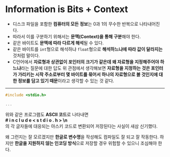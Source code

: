 # Information is Bits + Context

- 디스크 파일을 포함한 **컴퓨터의 모든 정보**는 0과 1의 무수한 반복으로 나타내어진다.
- 따라서 이를 구분하기 위해서는 **문맥(Context)을 통해 구분**해야 한다.
- 같은 바이트도 **문맥에 따라 다르게 해석**될 수 있다.
- 같은 바이트를 ```int```형으로 해석하냐 ```float```형으로 **해석하느냐에 따라 값이 달라지는** 것처럼 말이다.
- C언어에서 **자료형과 상관없이 포인터의 크기가 같은데 왜 자료형을 지정해주어야 하느냐**라는 질문에 대한 답도 위 관점에서 생각해보면 **자료형을 지정하는 것은 포인터가 가리키는 시작 주소로부터 몇 바이트를 묶어서 하나의 자료형으로 볼 것인지에 대한 정보를 담고 있기 때문**이라고 생각할 수 있는 것 같다.


--- 

```c
#include <stdio.h>

...
```
위와 같은 프로그램도 **ASCII 코드**로 나타내면  
**# i n c l u d e  < s t d i o . h > \n**  
의 각 글자들에 대응되는 아스키 코드로 변환되어 저장된다는 사실이 새삼 신기했다.  

왜 그런지는 잘 모르겠지만 **한글로 변수명**을 작성해도 컴파일도 잘 되고 잘 작동한다. 하지만 **한글을 지원하지 않는 인코딩 방식**으로 저장할 경우 위험할 수 있으니 조심해야 한다.